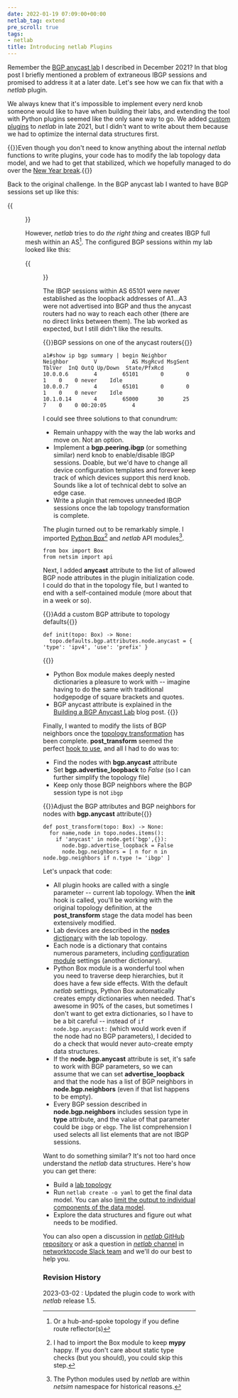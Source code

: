 ```yaml
---
date: 2022-01-19 07:09:00+00:00
netlab_tag: extend
pre_scroll: true
tags:
- netlab
title: Introducing netlab Plugins
---
```

Remember the [BGP anycast lab](/2021/12/bgp-anycast-lab.html) I described in December 2021? In that blog post I briefly mentioned a problem of extraneous IBGP sessions and promised to address it at a later date. Let's see how we can fix that with a *netlab* plugin.

We always knew that it's impossible to implement every nerd knob someone would like to have when building their labs, and extending the tool with Python plugins seemed like the only sane way to go. We added [custom plugins](https://netlab.tools/plugins/) to *netlab* in late 2021, but I didn't want to write about them because we had to optimize the internal data structures first.
<!--more-->
{{<note>}}Even though you don't need to know anything about the internal *netlab* functions to write plugins, your code has to modify the lab topology data model, and we had to get that stabilized, which we hopefully managed to do over the [New Year break](/2022/01/netsim-tools-1.1.html).{{</note>}}

Back to the original challenge. In the BGP anycast lab I wanted to have BGP sessions set up like this:

{{<figure src="/2022/01/anycast-ibgp-plugin.png" caption="Desired BGP sessions">}}

However, *netlab* tries to do *the right thing* and creates IBGP full mesh  within an AS[^RR]. The configured BGP sessions within my lab looked like this:

{{<figure src="/2022/01/anycast-ibgp-sessions.png" caption="Actual BGP sessions">}}

The IBGP sessions within AS 65101 were never established as the loopback addresses of A1...A3 were not advertised into BGP and thus the anycast routers had no way to reach each other (there are no direct links between them). The lab worked as expected, but I still didn't like the results.

{{<cc>}}BGP sessions on one of the anycast routers{{</cc>}}
```
a1#show ip bgp summary | begin Neighbor
Neighbor        V           AS MsgRcvd MsgSent   TblVer  InQ OutQ Up/Down  State/PfxRcd
10.0.0.6        4        65101       0       0        1    0    0 never    Idle
10.0.0.7        4        65101       0       0        1    0    0 never    Idle
10.1.0.14       4        65000      30      25        7    0    0 00:20:05        4
```

[^RR]: Or a hub-and-spoke topology if you define route reflector(s)

I could see three solutions to that conundrum:

* Remain unhappy with the way the lab works and move on. Not an option.
* Implement a **bgp.peering.ibgp** (or something similar) nerd knob to enable/disable IBGP sessions. Doable, but we'd have to change all device configuration templates and forever keep track of which devices support this nerd knob. Sounds like a lot of technical debt to solve an edge case.
* Write a plugin that removes unneeded IBGP sessions once the lab topology transformation is complete.

The plugin turned out to be remarkably simple. I imported [Python Box](https://github.com/cdgriffith/Box)[^MYPY] and *netlab* API modules[^NS].

```
from box import Box
from netsim import api
```

[^NS]: The Python modules used by *netlab* are within *netsim* namespace for historical reasons.

Next, I added **anycast** attribute to the list of allowed BGP node attributes in the plugin initialization code. I could do that in the topology file, but I wanted to end with a self-contained module (more about that in a week or so).

{{<cc>}}Add a custom BGP attribute to topology defaults{{</cc>}}
```
def init(topo: Box) -> None:
  topo.defaults.bgp.attributes.node.anycast = { 'type': 'ipv4', 'use': 'prefix' }
```

{{<note>}}
* Python Box module makes deeply nested dictionaries a pleasure to work with -- imagine having to do the same with traditional hodgepodge of square brackets and quotes.
* BGP anycast attribute is explained in the [Building a BGP Anycast Lab](https://blog.ipspace.net/2021/12/bgp-anycast-lab.html) blog post.
{{</note>}}

Finally, I wanted to modify the lists of BGP neighbors once the [topology transformation](https://netlab.tools/dev/transform/) has been complete. **post_transform** seemed the perfect [hook to use](https://netlab.tools/plugins/), and all I had to do was to:

* Find the nodes with **bgp.anycast** attribute
* Set **bgp.advertise_loopback** to *False* (so I can further simplify the topology file)
* Keep only those BGP neighbors where the BGP session type is not `ibgp`

{{<cc>}}Adjust the BGP attributes and BGP neighbors for nodes with **bgp.anycast** attribute{{</cc>}}
```
def post_transform(topo: Box) -> None:
  for name,node in topo.nodes.items():
    if 'anycast' in node.get('bgp',{}):
      node.bgp.advertise_loopback = False
      node.bgp.neighbors = [ n for n in node.bgp.neighbors if n.type != 'ibgp' ]
```

Let's unpack that code:

* All plugin hooks are called with a single parameter -- current lab topology. When the **init** hook is called, you'll be working with the original topology definition, at the **post_transform** stage the data model has been extensively modified.
* Lab devices are described in the [**nodes** dictionary](https://netlab.tools/nodes/) with the lab topology.
* Each node is a dictionary that contains numerous parameters, including [configuration module](https://netlab.tools/modules/) settings (another dictionary).
* Python Box module is a wonderful tool when you need to traverse deep hierarchies, but it does have a few side effects. With the default *netlab* settings, Python Box automatically creates empty dictionaries when needed. That's awesome in 90% of the cases, but sometimes I don't want to get extra dictionaries, so I have to be a bit careful -- instead of `if node.bgp.anycast:` (which would work even if the node had no BGP parameters), I decided to do a check that would never auto-create empty data structures.
* If the **node.bgp.anycast** attribute is set, it's safe to work with BGP parameters, so we can assume that we can set **advertise_loopback** and that the node has a list of BGP neighbors in **node.bgp.neighbors** (even if that list happens to be empty).
* Every BGP session described in **node.bgp.neighbors** includes session type in **type** attribute, and the value of that parameter could be `ibgp` or `ebgp`. The list comprehension I used selects all list elements that are not IBGP sessions.

Want to do something similar? It's not too hard once understand the *netlab* data structures. Here's how you can get there:

* Build a [lab topology](https://netlab.tools/topology-reference/)
* Run `netlab create -o yaml` to get the final data model. You can also [limit the output to individual components of the data model](https://netlab.tools/outputs/yaml-or-json/).
* Explore the data structures and figure out what needs to be modified.

You can also open a discussion in [*netlab* GitHub repository](https://github.com/ipspace/netlab/) or ask a question in [*netlab* channel](https://networktocode.slack.com/archives/C022DQHK8BH) in [networktocode Slack team](https://networktocode.slack.com) and we'll do our best to help you.

[^MYPY]: I had to import the Box module to keep **mypy** happy. If you don't care about static type checks (but you should), you could skip this step.

### Revision History

2023-03-02
: Updated the plugin code to work with _netlab_ release 1.5.
